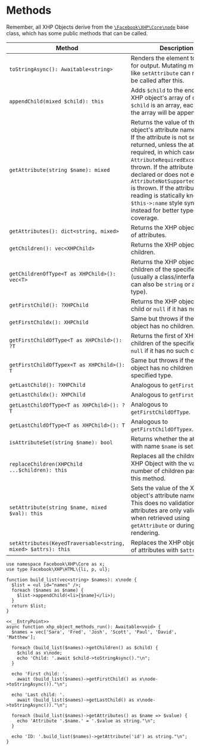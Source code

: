 # Methods

Remember, all XHP Objects derive from the [`\Facebook\XHP\Core\node`](/hack/XHP/interfaces) base class, which has some public methods that can be called.

Method | Description
--------|------------
`toStringAsync(): Awaitable<string>` | Renders the element to a string for output. Mutating methods like `setAttribute` can no longer be called after this.
`appendChild(mixed $child): this` | Adds `$child` to the end of the XHP object's array of children. If `$child` is an array, each item in the array will be appended.
`getAttribute(string $name): mixed` | Returns the value of the XHP object's attribute named `$name`. If the attribute is not set, `null` is returned, unless the attribute is required, in which case `AttributeRequiredException` is thrown. If the attribute is not declared or does not exist, then `AttributeNotSupportedException` is thrown. If the attribute you are reading is statically known, use `$this->:name` style syntax instead for better typechecker coverage.
`getAttributes(): dict<string, mixed>` | Returns the XHP object's array of attributes.
`getChildren(): vec<XHPChild>` | Returns the XHP object's children.
`getChildrenOfType<T as XHPChild>(): vec<T>` | Returns the XHP object's children of the specified type (usually a class/interface, but can also be `string` or another type).
`getFirstChild(): ?XHPChild` | Returns the XHP object's first child or `null` if it has no children.
`getFirstChildx(): XHPChild` | Same but throws if the XHP object has no children.
`getFirstChildOfType<T as XHPChild>(): ?T` | Returns the first of XHP object's children of the specified type, or `null` if it has no such children.
`getFirstChildOfTypex<T as XHPChild>(): T` | Same but throws if the XHP object has no children of the specified type.
`getLastChild(): ?XHPChild` | Analogous to `getFirstChild`.
`getLastChildx(): XHPChild` | Analogous to `getFirstChildx`.
`getLastChildOfType<T as XHPChild>(): ?T` | Analogous to `getFirstChildOfType`.
`getLastChildOfType<T as XHPChild>(): T` | Analogous to `getFirstChildOfTypex`.
`isAttributeSet(string $name): bool` | Returns whether the attribute with name `$name` is set.
`replaceChildren(XHPChild ...$children): this` | Replaces all the children of this XHP Object with the variable number of children passed to this method.
`setAttribute(string $name, mixed $val): this` | Sets the value of the XHP object's attribute named `$name`. This does no validation, attributes are only validated when retrieved using `getAttribute` or during rendering.
`setAttributes(KeyedTraversable<string, mixed> $attrs): this` | Replaces the XHP object's array of attributes with `$attrs`.

```hack no-extract
use namespace Facebook\XHP\Core as x;
use type Facebook\XHP\HTML\{li, p, ul};

function build_list(vec<string> $names): x\node {
  $list = <ul id="names" />;
  foreach ($names as $name) {
    $list->appendChild(<li>{$name}</li>);
  }
  return $list;
}

<<__EntryPoint>>
async function xhp_object_methods_run(): Awaitable<void> {
  $names = vec['Sara', 'Fred', 'Josh', 'Scott', 'Paul', 'David', 'Matthew'];

  foreach (build_list($names)->getChildren() as $child) {
    $child as x\node;
    echo 'Child: '.await $child->toStringAsync()."\n";
  }

  echo 'First child: '.
    await (build_list($names)->getFirstChild() as x\node->toStringAsync())."\n";

  echo 'Last child: '.
    await (build_list($names)->getLastChild() as x\node->toStringAsync())."\n";

  foreach (build_list($names)->getAttributes() as $name => $value) {
    echo 'Attribute '.$name.' = '.$value as string."\n";
  }

  echo 'ID: '.build_list($names)->getAttribute('id') as string."\n";
}
```
